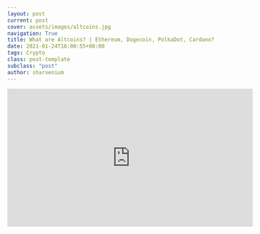```yaml
---
layout: post
current: post
cover: assets/images/altcoins.jpg
navigation: True
title: What are Altcoins? | Ethereum, Dogecoin, PolkaDot, Cardano?
date: 2021-01-24T16:00:55+08:00
tags: Crypto
class: post-template
subclass: "post"
author: sharvenium
---
```


<iframe width="560" height="315" src="https://www.youtube.com/embed/1MI6mf2cIo0" frameborder="0" allow="accelerometer; autoplay; clipboard-write; encrypted-media; gyroscope; picture-in-picture" allowfullscreen></iframe>
